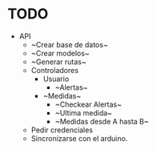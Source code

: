 # TODO
+ API
  + ~Crear base de datos~
  + ~Crear modelos~
  + ~Generar rutas~
  + Controladores
    + Usuario
      + ~Alertas~
    + ~Medidas~
      + ~Checkear Alertas~
      + ~Ultima medida~
      + ~Medidas desde A hasta B~
  + Pedir credenciales
  + Sincronizarse con el arduino.
